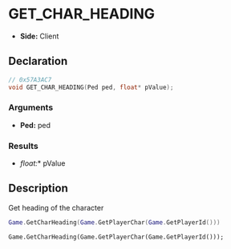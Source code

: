 # GET_CHAR_HEADING
- **Side:** Client

## Declaration
```cpp
// 0x57A3AC7
void GET_CHAR_HEADING(Ped ped, float* pValue);
```

### Arguments
- **Ped:** ped

### Results
- **float*:** pValue

## Description
Get heading of the character

```lua
Game.GetCharHeading(Game.GetPlayerChar(Game.GetPlayerId()))
```

```squirrel
Game.GetCharHeading(Game.GetPlayerChar(Game.GetPlayerId()));
```
